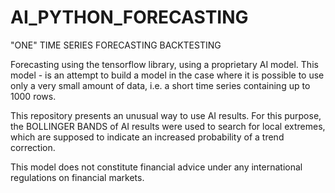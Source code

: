 # AI_PYTHON_FORECASTING
"ONE" TIME SERIES FORECASTING
BACKTESTING

Forecasting using the tensorflow library, using a proprietary AI model.
This model - is an attempt to build a model in the case where it is possible to use only a very small amount of data, i.e. a short time series containing up to 1000 rows.

This repository presents an unusual way to use AI results.
For this purpose, the BOLLINGER BANDS of AI results were used to search for local extremes, which are supposed to indicate an increased probability of a trend correction.

This model does not constitute financial advice under any international regulations on financial markets.
